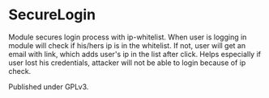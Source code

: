 SecureLogin
===========
Module secures login process with ip-whitelist. When user is logging in module will check if his/hers ip is in the whitelist. If not, user will get an email with link, which adds user\'s ip in the list after click.    Helps especially if user lost his credentials, attacker will not be able to login because of ip check.

Published under GPLv3.
